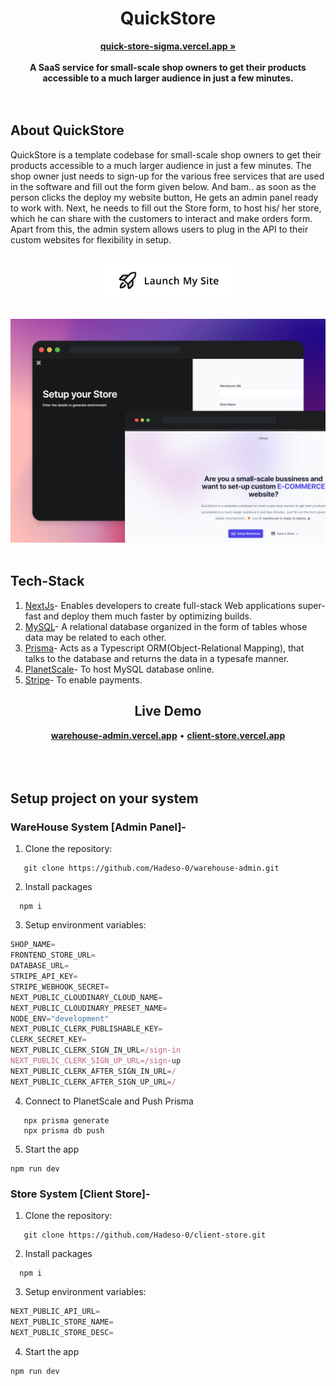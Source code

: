 <div align="center">
<!--     <img src="public/favicon.svg" alt="Twitoor Logo"> -->
    <h1>QuickStore</h1>
    <a href="https://quick-store-sigma.vercel.app/"><b>quick-store-sigma.vercel.app »</b></a><br><br>
    <strong>A SaaS service for small-scale shop owners to get their products accessible to a much larger audience in just a few minutes.</strong>
</div>
<br><br>

## About QuickStore

QuickStore is a template codebase for small-scale shop owners to get their products accessible to a much larger audience in just a few minutes. The shop owner just needs to sign-up for the various free services that are used in the software and fill out the form given below. And bam.. as soon as the person clicks the deploy my website button, He gets an admin panel ready to work with. Next, he needs to fill out the Store form, to host his/ her store, which he can share with the customers to interact and make orders form. Apart from this, the admin system allows users to plug in the API to their custom websites for flexibility in setup.
</br>
</br>
<div align="center">
   <a href="https://quick-store-sigma.vercel.app/">
      <img src="button-launch.png" height="50" alt="Launch"/>
   </a>   
</div>
<br><br>
<div align="center">
    <img src="/Mockup1.png" alt="Mockup">
</div>


</br>

## Tech-Stack

1. [NextJs](https://nextjs.org/)- Enables developers to create full-stack Web applications super-fast and deploy them much faster by optimizing builds.
2. [MySQL](https://www.mysql.com/)- A relational database organized in the form of tables whose data may be related to each other.
3. [Prisma](https://www.prisma.io/)- Acts as a Typescript ORM(Object-Relational Mapping), that talks to the database and returns the data in a typesafe manner.
4. [PlanetScale](https://planetscale.com/)- To host MySQL database online.
5. [Stripe](https://stripe.com/en-in)- To enable payments.


<div align="center">
    <h2>Live Demo</h2>
    <a href="https://warehouse-admin.vercel.app/"><b>warehouse-admin.vercel.app</b></a> •
    <a href="https://client-store.vercel.app/"><b>client-store.vercel.app</b></a><br><br>
</div>
<br><br>

## Setup project on your system

### WareHouse System [Admin Panel]-

1. Clone the repository:

```shell
   git clone https://github.com/Hadeso-0/warehouse-admin.git
```

2. Install packages

```shell
  npm i
```

3. Setup environment variables:

```js
SHOP_NAME=
FRONTEND_STORE_URL=
DATABASE_URL=
STRIPE_API_KEY= 
STRIPE_WEBHOOK_SECRET=
NEXT_PUBLIC_CLOUDINARY_CLOUD_NAME=
NEXT_PUBLIC_CLOUDINARY_PRESET_NAME=
NODE_ENV="development"
NEXT_PUBLIC_CLERK_PUBLISHABLE_KEY=
CLERK_SECRET_KEY=
NEXT_PUBLIC_CLERK_SIGN_IN_URL=/sign-in
NEXT_PUBLIC_CLERK_SIGN_UP_URL=/sign-up
NEXT_PUBLIC_CLERK_AFTER_SIGN_IN_URL=/
NEXT_PUBLIC_CLERK_AFTER_SIGN_UP_URL=/
```

4. Connect to PlanetScale and Push Prisma

```shell
   npx prisma generate
   npx prisma db push
```

5. Start the app

```shell
npm run dev
``` 
### Store System [Client Store]-

1. Clone the repository:

```shell
   git clone https://github.com/Hadeso-0/client-store.git
```

2. Install packages

```shell
  npm i
```

3. Setup environment variables:

```js
NEXT_PUBLIC_API_URL=
NEXT_PUBLIC_STORE_NAME=
NEXT_PUBLIC_STORE_DESC=
```

4. Start the app

```shell
npm run dev
``` 

